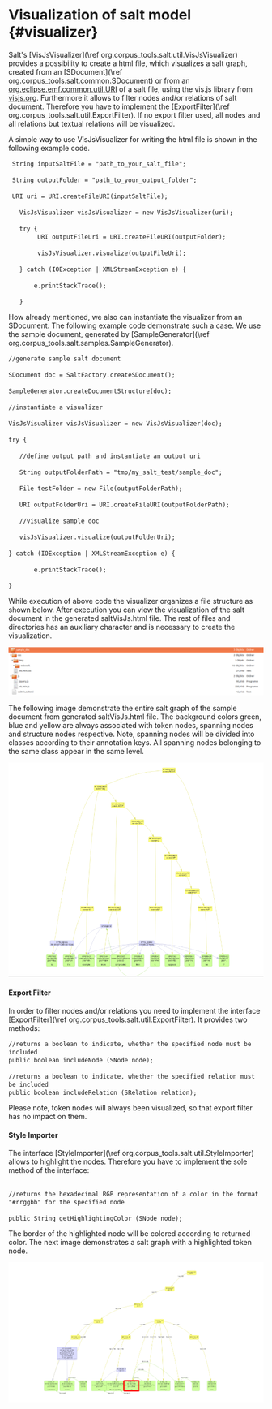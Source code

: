 Visualization of salt model {#visualizer}
====


Salt's [VisJsVisualizer](\ref org.corpus_tools.salt.util.VisJsVisualizer) provides a possibility to create a html file, which visualizes a salt graph, created from an [SDocument](\ref org.corpus_tools.salt.common.SDocument) or from an 
<a href="http://download.eclipse.org/modeling/emf/emf/javadoc/2.4.3/org/eclipse/emf/common/util/URI.html"> org.eclipse.emf.common.util.URI</a> of a salt file, using the vis.js library from <a href="http://visjs.org"> visjs.org</a>. 
Furthermore it allows to filter nodes and/or relations of salt document. Therefore you have to implement the [ExportFilter](\ref org.corpus_tools.salt.util.ExportFilter). If no export filter used, all nodes and all relations but textual relations will be visualized.

A simple way to use VisJsVisualizer for writing the html file is shown in the following example code.
 ~~~{.java} 
  String inputSaltFile = "path_to_your_salt_file"; 
  
  String outputFolder = "path_to_your_output_folder";
  
  URI uri = URI.createFileURI(inputSaltFile);
  
 	VisJsVisualizer visJsVisualizer = new VisJsVisualizer(uri);
 	
 	try {
 		 URI outputFileUri = URI.createFileURI(outputFolder);
 		 
 		 visJsVisualizer.visualize(outputFileUri);
 		 
 	} catch (IOException | XMLStreamException e) { 
 	
 		e.printStackTrace();
 		
 	}
 
~~~

How already mentioned, we also can instantiate the visualizer from an SDocument. The following example code demonstrate such a case. We use the sample document, generated by [SampleGenerator](\ref org.corpus_tools.salt.samples.SampleGenerator).

 ~~~{.java} 
//generate sample salt document

SDocument doc = SaltFactory.createSDocument();

SampleGenerator.createDocumentStructure(doc);
	
//instantiate a visualizer

VisJsVisualizer visJsVisualizer = new VisJsVisualizer(doc);

try { 

	//define output path and instantiate an output uri
	
	String outputFolderPath = "tmp/my_salt_test/sample_doc";
	
	File testFolder = new File(outputFolderPath);
	
	URI outputFolderUri = URI.createFileURI(outputFolderPath);		
	
	//visualize sample doc
	
	visJsVisualizer.visualize(outputFolderUri);
	
} catch (IOException | XMLStreamException e) { 

 		e.printStackTrace();
 		
}
~~~


While execution of above code the visualizer organizes a file structure as shown below.  After execution you can view the visualization of the salt document in the generated saltVisJs.html file. The rest of files and directories has an auxiliary character and is necessary to create the visualization.

![](./images/file_tree.png)


The following image demonstrate the entire salt graph of the sample document from generated saltVisJs.html file. The background colors green, blue and yellow are always associated with token nodes, spanning nodes and structure nodes respective. Note, spanning nodes will be divided into classes according to their annotation keys. All spanning nodes belonging to the same class appear in the same level.

![](./images/sample_doc_view.png)


#### Export Filter

In order to filter nodes and/or relations you need to implement the interface [ExportFilter](\ref org.corpus_tools.salt.util.ExportFilter). It provides two methods:

 ~~~{.java} 
//returns a boolean to indicate, whether the specified node must be included
public boolean includeNode (SNode node);

//returns a boolean to indicate, whether the specified relation must be included
public boolean includeRelation (SRelation relation);
~~~

Please note, token nodes will always been visualized, so that export filter has no impact on them.
 
#### Style Importer

The interface [StyleImporter](\ref org.corpus_tools.salt.util.StyleImporter) allows to highlight the nodes. Therefore you have to implement the sole method of the interface:

 ~~~{.java} 

//returns the hexadecimal RGB representation of a color in the format "#rrggbb" for the specified node
  
public String getHighlightingColor (SNode node);
~~~

The border of the highlighted node will be colored according to returned color. The next image demonstrates a salt graph with a highlighted token node.

![](./images/highlighted_node.png)




